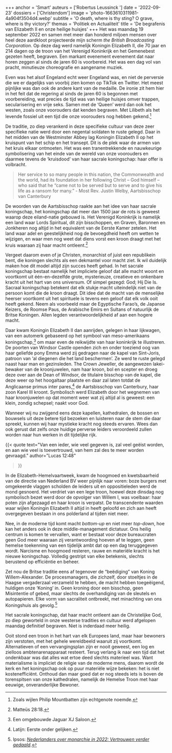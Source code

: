 +++
anchor = 'Smart'
auteurs = ['Robertus Leussinck ']
date = '2022-09-23'
dossiers = ['Christendom']
image = 'photo-1663610311981-4a904f3504d4.webp'
subtitle = 'O death, where is thy sting? O grave, where is thy victory?'
themas = 'Politiek en Actualiteit'
title = 'De begrafenis van Elizabeth II en onze heilige huisjes'
+++
Het was maandag 19 september 2022 en samen met meer dan honderd miljoen mensen over heel deze aardkloot projecteerde mijn scherm *the British Broadcasting Corporation*. Op deze dag werd namelijk Koningin Elizabeth II, die 70 jaar en 214 dagen op de troon van het Verenigd Koninkrijk en het Gemenebest gezeten heeft, begraven. Een markant evenement evenement dat naar horen zeggen al sinds de jaren 60 is voorbereid. Het was een dag vol van pracht, minutieuze choreografie en aangename muziek.

Even was het alsof Engeland echt weer Engeland was, en niet de perversie die we er dagelijks van voorbij zien komen op TikTok en Twitter. Het meest pijnlijke was dan ook de andere kant van de medaille. De ironie zit hem hier in het feit dat de regering al sinds de jaren 60 is begonnen met voorbereiding, wat precies de tijd was van heilige huisjes omver trappen, secularisering en vrije seks. Samen met de ‘Queen’ werd dan ook het westen, zoals onze voorouders dat kenden begraven. Met Lilibeth als het levende fossiel uit een tijd die onze voorouders nog hebben gekend.[^1]

De traditie, zo diep verankerd in deze specifieke cultuur van deze zeer specifieke natie werd door een negental soldaten te ruste gelegd. Daar in het midden van de Westminster Abbey lag Koningin Elizabeth II op het kruispunt van het schip en het transept. Dit is de plek waar de armen van het kruis elkaar ontmoeten. Het was een tranentrekkende en nauwkeurige symbolisering van het einde van de wereld van onze voorouders en daarmee tevens de ‘kruisdood’ van haar sacrale koningschap: haar offer is volbracht.

> Her service to so many people in this nation, the Commonwealth and the world, had its foundation in her following Christ – God himself – who said that he “came not to be served but to serve and to give his life as a ransom for many.” - Most Rev. Justin Welby, Aartsbisschop van Canterbury 

De woorden van de Aartsbisschop raakte aan het idee van haar sacrale koningschap, het koningschap dat meer dan 1500 jaar de rots is geweest waarop deze eiland-natie gebouwd is. Het Verenigd Koninkrijk is namelijk een land waar Lords Spiritual, dit zijn bisschoppen, en Graven, Baronnen en Jonkheren nog altijd in het equivalent van de Eerste Kamer zetelen. Het land waar adel en geestelijkheid nog de bevoegdheid heeft om wetten te wijzigen, en waar men nog weet dat diens vorst een kroon draagt met het kruis waaraan zij haar macht ontleent.[^2]

Vergeet daarom even of je Christen, monarchist of juist een republikein bent, die koningen slechts als een dekmantel voor macht ziet. Ik wil duidelijk maken hoe dit model altijd zijn succes heeft gehad. In het sacrale koningschap bestaat namelijk het impliciete geloof dat alle macht woont en voortkomt uit één-en-dezelfde grote, mysterieuze, creatieve en onkenbare kracht uit het hart van ons universum. Of simpel gezegd: God; Hij Die Is. Sacraal koningschap betekent dat elk stukje macht uiteindelijk niet van de persoon komt die de kroon draagt. Dit idee dat de macht van de menselijke heerser voortkomt uit het spirituele is tevens een geloof dat elk volk ooit heeft gekend. Neem als voorbeeld maar de Egyptische Farao’s, de Japanse Keizers, de Roomse Paus, de Arabische Emirs en Sultans of natuurlijk de Britse Koningen. Allen legden verantwoordelijkheid af aan een hogere macht.

 Daar kwam Koningin Elizabeth II dan aanrijden, gelegen in haar lijkwagen, van een automerk gebaseerd op het symbool van meso-amerikaans koningschap,[^3] om maar even de reikwijdte van haar koninkrijk te illustreren. De poorten van Windsor Castle openden zich en onder toeziend oog van haar geliefde pony Emma werd zij gedragen naar de kapel van Sint-Joris, patroon van ‘al diegenen die het land beschermen’. Ze werd te ruste gelegd naast haar man en gezinsleden. The Crown Jeweller, de aangewezen lakei-bewaker van de kroonjuwelen, nam haar kroon, bol en scepter en droeg deze over aan de Dean of Windsor, de titulaire bisschop van de kapel, die deze weer op het hoogaltaar plaatste en daar zal laten totdat de Anglicaanse primus inter pares,[^4] de Aartsbisschop van Canterbury, haar zoon Karel III kroont. Symbolisch werd Elizabeth door het wegnemen van haar kroonjuwelen op dat moment weer wat zij altijd al is geweest: een klein, zondig schepsel; naakt voor God. 

Wanneer wij nu zwijgend eens deze kapellen, kathedralen, de bossen en bouwsels uit deze betere tijd bezoeken en luisteren naar de stem die daar spreekt, kunnen wij haar mystieke kracht nog steeds ervaren. Wees dan ook gerust dat zelfs onze huidige perverse leiders veroordeeld zullen worden naar hun werken in dit tijdelijke rijk.

{{< quote
	text="Van een ieder, wie veel gegeven is, zal veel geëist worden, en aan wie veel is toevertrouwd, van hem zal des te meer worden gevraagd."
	author="Lucas 12:48"
>}}

In de Elizabeth-Hemelvaartweek, kwam de hoogmoed en kwetsbaarheid van de directie van Nederland BV weer pijnlijk naar voren: boze burgers met omgekeerde vlaggen scholden de leiders uit en oppositieleden werd de mond gesnoerd. Het verdriet van een lege troon, hoewel deze dinsdag nog symbolisch bezet werd door de opvolger van Willem I, was voelbaar: haar poten zijn afgezaagd en haar kroon is verpatst. De transcendente waarden waar wijlen Koningin Elizabeth II altijd in heeft geloofd en zich aan heeft overgegeven bestaan in ons polderland al tijden niet meer. 

Nee, in de moderne tijd komt macht *bottom-up* en niet meer *top-down*, hoe kan het anders ook in deze middle-management dictatuur. Ons heilig centrum is komen te vervallen, want er bestaat voor deze bureaucraten geen God meer waaraan zij verantwoording hoeven af te leggen, geen hemelse toekenning van een tijdelijk ambt dat op een dag teruggegeven wordt. Narcisme en hoogmoed resteren, rauwe en materiële kracht is het nieuwe koningschap. Volledig gestript van elke betekenis, slechts berustend op efficiëntie en beheer. 

Zet nou de Britse traditie eens af tegenover de “beëdiging” van Koning Willem-Alexander. De procesmanagers, die zichzelf, door stoeltjes in de Haagse vergaderzaal verzameld te hebben, de macht hebben toegeëigend, huldigen onze ‘Koning’ in. Geen kroning door een bisschop, geen Misintentie of gebed, maar slechts de overhandiging van de sleutels en autopapieren. Elke vorm van sacraliteit ontbreekt, met minachting van ons Koningshuis als gevolg.[^5] 

Het sacrale koningschap, dat haar macht ontleent aan de Christelijke God, zo diep geworteld in onze westerse tradities en cultuur werd afgelopen maandag definitief begraven. Niet is inderdaad meer heilig.

Ooit stond een troon in het hart van elk Europees land, maar haar bewoners zijn verstoten, met het gehele wereldbeeld waaruit zij voortkomt. Alternatieven of een vervangingsplan zijn er nooit geweest, een log en zielloos ambtenarenapparaat resteert. Terug verlang ik naar een tijd dat het ondenkbaar was dat alles wat ertoe deed slechts materieel was. Want materialisme is impliciet de religie van de moderne mens, daarom wordt de kerk en het koningschap ook op puur materiële wijze bekeken: het is niet kostenefficiënt. Onthoud dan maar goed dat er nog steeds iets is boven de torenspitsen van onze kathedralen, namelijk de Hemelse Troon met haar eeuwige, onveranderlijke Bewoner.

[^1]: Zoals wijlen Philip Mountbatten zijn echtgenote noemde.
[^2]: Matteüs 28:18.
[^3]: Een omgebouwde Jaguar XJ Saloon.
[^4]: Latijn: Eerste onder gelijken.
[^5]: Ipsos: *[Nederlanders over monarchie in 2022: Vertrouwen verder gedaald](<Nederlanders over monarchie in 2022: vertrouwen in koning verder gedaald>)*.
